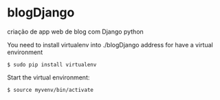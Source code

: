# blogDjango
criação de app web de blog com Django python

You need to install virtualenv into ./blogDjango address for have a virtual environment

	$ sudo pip install virtualenv
 
Start the virtual environment:

	$ source myvenv/bin/activate
